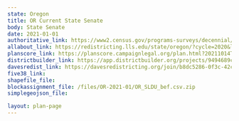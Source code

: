 ```yaml
---
state: Oregon
title: OR Current State Senate
body: State Senate
date: 2021-01-01
authoritative_link: https://www2.census.gov/programs-surveys/decennial/2020/data/01-Redistricting_File--PL_94-171/Oregon/
allabout_link: https://redistricting.lls.edu/state/oregon/?cycle=2020&level=State%20Upper&startdate=
planscore_link: https://planscore.campaignlegal.org/plan.html?20211014T153651.855741098Z
districtbuilder_link: https://app.districtbuilder.org/projects/9494689c-59ef-425e-aefb-c34f46435484
davesredist_link: https://davesredistricting.org/join/b8dc5286-0f3c-42cc-bea0-52322ed89431
five38_link:
shapefile_file:
blockassignment_file: /files/OR-2021-01/OR_SLDU_bef.csv.zip
simplegeojson_file:

layout: plan-page
---
```

